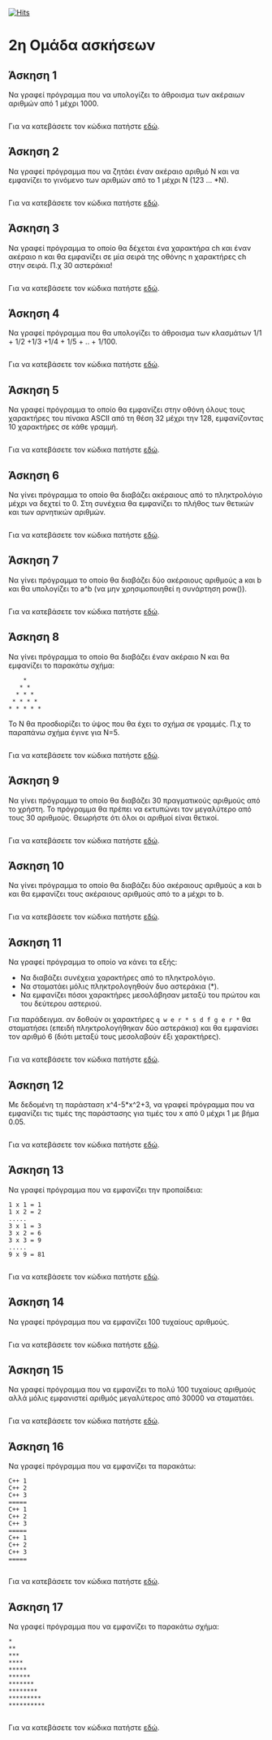 [![Hits](https://hits.seeyoufarm.com/api/count/incr/badge.svg?url=https%3A%2F%2Feffie375.github.io%2FTPTE-AEGEAN&count_bg=%23E3802B&title_bg=%2307359E&icon=internetarchive.svg&icon_color=%23E7E7E7&title=%CE%A0%CF%81%CE%BF%CE%B2%CE%BF%CE%BB%CE%AD%CF%82&edge_flat=false)](https://hits.seeyoufarm.com)

# 2η Οµάδα ασκήσεων

## Άσκηση 1

Να γραφεί πρόγραµµα που να υπολογίζει το άθροισµα των ακέραιων αριθµών από 1 µέχρι 1000.

```c

```

Για να κατεβάσετε τον κώδικα πατήστε [εδώ](source/exercise_2_01.c).

## Άσκηση 2

Να γραφεί πρόγραµµα που να ζητάει έναν ακέραιο αριθµό Ν και να εµφανίζει το γινόµενο των αριθµών από το 1 µέχρι Ν (1*2*3 ... *Ν).

```c

```

Για να κατεβάσετε τον κώδικα πατήστε [εδώ](source/exercise_2_02.c).

## Άσκηση 3

Να γραφεί πρόγραµµα το οποίο θα δέχεται ένα χαρακτήρα ch και έναν ακέραιο n και θα εµφανίζει σε µία σειρά της οθόνης n χαρακτήρες ch στην σειρά. Π.χ 30 αστεράκια!

```c

```

Για να κατεβάσετε τον κώδικα πατήστε [εδώ](source/exercise_2_03.c).

## Άσκηση 4

Να γραφεί πρόγραµµα που θα υπολογίζει το άθροισµα των κλασµάτων 1/1 + 1/2 +1/3 +1/4 + 1/5 + .. + 1/100.

```c

```

Για να κατεβάσετε τον κώδικα πατήστε [εδώ](source/exercise_2_04.c).

## Άσκηση 5

Να γραφεί πρόγραµµα το οποίο θα εµφανίζει στην οθόνη όλους τους χαρακτήρες του πίνακα ASCII από τη θέση 32 µέχρι την 128, εµφανίζοντας 10 χαρακτήρες σε κάθε γραµµή.

```c

```

Για να κατεβάσετε τον κώδικα πατήστε [εδώ](source/exercise_2_05.c).

## Άσκηση 6

Να γίνει πρόγραµµα το οποίο θα διαβάζει ακέραιους από το πληκτρολόγιο µέχρι να δεχτεί το 0. Στη συνέχεια θα εµφανίζει το πλήθος των θετικών και των αρνητικών αριθµών.

```c

```

Για να κατεβάσετε τον κώδικα πατήστε [εδώ](source/exercise_2_06.c).

## Άσκηση 7

Να γίνει πρόγραµµα το οποίο θα διαβάζει δύο ακέραιους αριθµούς a και b και θα υπολογίζει το a^b (να µην χρησιµοποιηθεί η συνάρτηση pow()).

```c

```

Για να κατεβάσετε τον κώδικα πατήστε [εδώ](source/exercise_2_07.c).

## Άσκηση 8

Να γίνει πρόγραµµα το οποίο θα διαβάζει έναν ακέραιο Ν και θα εµφανίζει το παρακάτω σχήµα:

```none
    * 
   * * 
  * * * 
 * * * * 
* * * * *  
```

Το Ν θα προσδιορίζει το ύψος που θα έχει το σχήµα σε γραµµές. Π.χ το παραπάνω σχήµα έγινε για Ν=5.

```c

```

Για να κατεβάσετε τον κώδικα πατήστε [εδώ](source/exercise_2_08.c).

## Άσκηση 9

Να γίνει πρόγραµµα το οποίο θα διαβάζει 30 πραγµατικούς αριθµούς από το χρήστη. Το πρόγραµµα θα πρέπει να εκτυπώνει τον µεγαλύτερο από τους 30 αριθµούς. Θεωρήστε ότι όλοι οι αριθµοί είναι θετικοί.

```c

```

Για να κατεβάσετε τον κώδικα πατήστε [εδώ](source/exercise_2_09.c).

## Άσκηση 10

Να γίνει πρόγραµµα το οποίο θα διαβάζει δύο ακέραιους αριθµούς a και b και θα εµφανίζει τους ακέραιους αριθµούς από το a µέχρι το b.

```c

```

Για να κατεβάσετε τον κώδικα πατήστε [εδώ](source/exercise_2_10.c).

## Άσκηση 11

Να γραφεί πρόγραµµα το οποίο να κάνει τα εξής:

- Να διαβάζει συνέχεια χαρακτήρες από το πληκτρολόγιο.
- Να σταµατάει µόλις πληκτρολογηθούν δυο αστεράκια (*).
- Να εµφανίζει πόσοι χαρακτήρες µεσολάβησαν µεταξύ του πρώτου και του δεύτερου αστεριού.

Για παράδειγµα. αν δοθούν οι χαρακτήρες `q w e r * s d f g e r *` θα σταµατήσει (επειδή πληκτρολογήθηκαν δύο αστεράκια) και θα εµφανίσει τον αριθµό 6 (διότι µεταξύ τους µεσολαβούν έξι χαρακτήρες).

```c

```

Για να κατεβάσετε τον κώδικα πατήστε [εδώ](source/exercise_2_11.c).

## Άσκηση 12

Με δεδοµένη τη παράσταση x^4-5*x^2+3, να γραφεί πρόγραµµα που να εµφανίζει τις τιµές της παράστασης για τιµές του x από 0 µέχρι 1 µε βήµα 0.05.

```c

```

Για να κατεβάσετε τον κώδικα πατήστε [εδώ](source/exercise_2_12.c).

## Άσκηση 13

 Να γραφεί πρόγραµµα που να εµφανίζει την προπαίδεια:

```none
1 x 1 = 1 
1 x 2 = 2 
..... 
3 x 1 = 3 
3 x 2 = 6 
3 x 3 = 9 
..... 
9 x 9 = 81 
```

```c

```

Για να κατεβάσετε τον κώδικα πατήστε [εδώ](source/exercise_2_13.c).

## Άσκηση 14

Να γραφεί πρόγραµµα που να εµφανίζει 100 τυχαίους αριθµούς.

```c

```

Για να κατεβάσετε τον κώδικα πατήστε [εδώ](source/exercise_2_14.c).

## Άσκηση 15

Να γραφεί πρόγραµµα που να εµφανίζει το πολύ 100 τυχαίους αριθµούς αλλά µόλις εµφανιστεί αριθµός µεγαλύτερος από 30000 να σταµατάει.

```c

```

Για να κατεβάσετε τον κώδικα πατήστε [εδώ](source/exercise_2_15.c).

## Άσκηση 16

Να γραφεί πρόγραµµα που να εµφανίζει τα παρακάτω:

```none
C++ 1 
C++ 2 
C++ 3 
===== 
C++ 1 
C++ 2 
C++ 3 
===== 
C++ 1 
C++ 2 
C++ 3 
===== 
```

```c

```

Για να κατεβάσετε τον κώδικα πατήστε [εδώ](source/exercise_2_16.c).

## Άσκηση 17

Να γραφεί πρόγραµµα που να εµφανίζει το παρακάτω σχήµα:

```none
* 
** 
*** 
**** 
***** 
****** 
******* 
********  
*********  
********** 
```

```c

```

Για να κατεβάσετε τον κώδικα πατήστε [εδώ](source/exercise_2_17.c).
